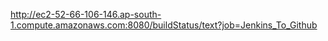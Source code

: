 http://ec2-52-66-106-146.ap-south-1.compute.amazonaws.com:8080/buildStatus/text?job=Jenkins_To_Github
